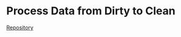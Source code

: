 # Process Data from Dirty to Clean

[Repository](https://github.com/ThivaV/google_data_analytics/tree/master/C4)